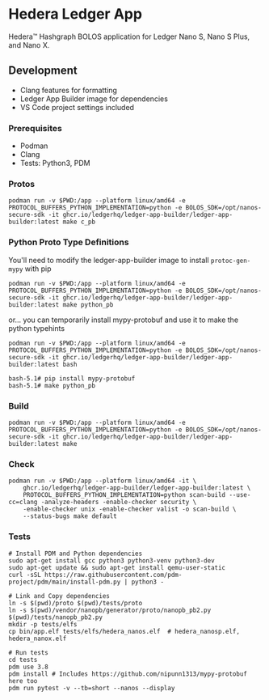 # Hedera Ledger App

Hedera™ Hashgraph BOLOS application for Ledger Nano S, Nano S Plus, and Nano X.

## Development

- Clang features for formatting
- Ledger App Builder image for dependencies
- VS Code project settings included

### Prerequisites

- Podman
- Clang
- Tests: Python3, PDM

### Protos

```
podman run -v $PWD:/app --platform linux/amd64 -e PROTOCOL_BUFFERS_PYTHON_IMPLEMENTATION=python -e BOLOS_SDK=/opt/nanos-secure-sdk -it ghcr.io/ledgerhq/ledger-app-builder/ledger-app-builder:latest make c_pb
```

### Python Proto Type Definitions

You'll need to modify the ledger-app-builder image to install `protoc-gen-mypy` with pip

```
podman run -v $PWD:/app --platform linux/amd64 -e PROTOCOL_BUFFERS_PYTHON_IMPLEMENTATION=python -e BOLOS_SDK=/opt/nanos-secure-sdk -it ghcr.io/ledgerhq/ledger-app-builder/ledger-app-builder:latest make python_pb
```

or... you can temporarily install mypy-protobuf and use it to make the python typehints

```
podman run -v $PWD:/app --platform linux/amd64 -e PROTOCOL_BUFFERS_PYTHON_IMPLEMENTATION=python -e BOLOS_SDK=/opt/nanos-secure-sdk -it ghcr.io/ledgerhq/ledger-app-builder/ledger-app-builder:latest bash

bash-5.1# pip install mypy-protobuf
bash-5.1# make python_pb
```

### Build

```
podman run -v $PWD:/app --platform linux/amd64 -e PROTOCOL_BUFFERS_PYTHON_IMPLEMENTATION=python -e BOLOS_SDK=/opt/nanos-secure-sdk -it ghcr.io/ledgerhq/ledger-app-builder/ledger-app-builder:latest make
```

### Check

```
podman run -v $PWD:/app --platform linux/amd64 -it \
    ghcr.io/ledgerhq/ledger-app-builder/ledger-app-builder:latest \
    PROTOCOL_BUFFERS_PYTHON_IMPLEMENTATION=python scan-build --use-cc=clang -analyze-headers -enable-checker security \
    -enable-checker unix -enable-checker valist -o scan-build \
    --status-bugs make default
```

### Tests

```
# Install PDM and Python dependencies
sudo apt-get install gcc python3 python3-venv python3-dev
sudo apt-get update && sudo apt-get install qemu-user-static
curl -sSL https://raw.githubusercontent.com/pdm-project/pdm/main/install-pdm.py | python3 -

# Link and Copy dependencies
ln -s $(pwd)/proto $(pwd)/tests/proto
ln -s $(pwd)/vendor/nanopb/generator/proto/nanopb_pb2.py $(pwd)/tests/nanopb_pb2.py
mkdir -p tests/elfs
cp bin/app.elf tests/elfs/hedera_nanos.elf  # hedera_nanosp.elf, hedera_nanox.elf

# Run tests
cd tests
pdm use 3.8
pdm install # Includes https://github.com/nipunn1313/mypy-protobuf here too
pdm run pytest -v --tb=short --nanos --display

```
